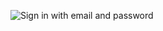 <div class="common-image-format">

![Sign in with email and password](/img/oie-embedded-sdk/oie-embedded-sdk-use-case-sign-in-pwd-email.png
 "Sign in with email and password")

</div>
